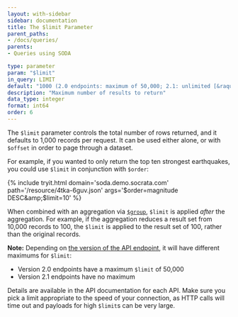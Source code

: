 ```yaml
---
layout: with-sidebar
sidebar: documentation
title: The $limit Parameter
parent_paths: 
- /docs/queries/
parents: 
- Queries using SODA

type: parameter
param: "$limit"
in_query: LIMIT
default: "1000 (2.0 endpoints: maximum of 50,000; 2.1: unlimited [&raquo;](/docs/endpoints.html))" 
description: "Maximum number of results to return"
data_type: integer
format: int64
order: 6
---
```


The `$limit` parameter controls the total number of rows returned, and it defaults to 1,000 records per request. It can be used either alone, or with `$offset` in order to page through a dataset.

For example, if you wanted to only return the top ten strongest earthquakes, you could use `$limit` in conjunction with `$order`:

{% include tryit.html domain='soda.demo.socrata.com' path='/resource/4tka-6guv.json' args='$order=magnitude DESC&amp;$limit=10' %}

When combined with an aggregation via [`$group`](/docs/queries/group.html), `$limit` is applied _after_ the aggregation. For example, if the aggregation reduces a result set from 10,000 records to 100, the `$limit` is applied to the result set of 100, rather than the original records.

<div class="alert alert-info">
  <p><strong>Note:</strong> Depending on <a href="/docs/endpoints.html">the version of the API endpoint</a>, it will have different maximums for <code>$limit</code>:
  <ul>
    <li>Version 2.0 endpoints have a maximum <code>$limit</code> of 50,000</li>
    <li>Version 2.1 endpoints have no maximum</li>
  </ul>
  <p>Details are available in the API documentation for each API. Make sure you pick a limit appropriate to the speed of your connection, as HTTP calls will time out and payloads for high <code>$limit</code>s can be very large.</p>
</div>
